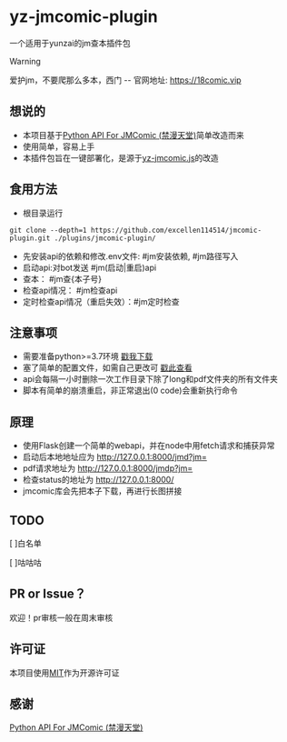 # yz-jmcomic-plugin
一个适用于yunzai的jm查本插件包
> [!WARNING]
> 爱护jm，不要爬那么多本，西门
> -- 官网地址: https://18comic.vip

## 想说的
- 本项目基于[Python API For JMComic (禁漫天堂)](https://github.com/hect0x7/JMComic-Crawler-Python/tree/master)简单改造而来
- 使用简单，容易上手
- 本插件包旨在一键部署化，是源于[yz-jmcomic.js](https://github.com/excellen114514/yz-jmcomic.js)的改造
  
## 食用方法
- 根目录运行
```shell
git clone --depth=1 https://github.com/excellen114514/jmcomic-plugin.git ./plugins/jmcomic-plugin/
```
- 先安装api的依赖和修改.env文件: #jm安装依赖, #jm路径写入
- 启动api:对bot发送 #jm(启动|重启)api
- 查本： #jm查{本子号}
- 检查api情况： #jm检查api
- 定时检查api情况（重启失效）：#jm定时检查

## 注意事项
- 需要准备python>=3.7环境 [戳我下载](https://www.python.org/downloads/)
- 塞了简单的配置文件，如需自己更改可 [戳此查看](https://github.com/hect0x7/JMComic-Crawler-Python/blob/master/assets/docs/sources/option_file_syntax.md)
- api会每隔一小时删除一次工作目录下除了long和pdf文件夹的所有文件夹
- 脚本有简单的崩溃重启，非正常退出(0 code)会重新执行命令

## 原理
- 使用Flask创建一个简单的webapi，并在node中用fetch请求和捕获异常
- 启动后本地地址应为 http://127.0.0.1:8000/jmd?jm=
- pdf请求地址为 http://127.0.0.1:8000/jmdp?jm=
- 检查status的地址为 http://127.0.0.1:8000/
- jmcomic库会先把本子下载，再进行长图拼接

## TODO
[ ]白名单

[ ]咕咕咕

## PR or Issue？
欢迎！pr审核一般在周末审核

## 许可证
本项目使用[MIT](https://zh.wikipedia.org/zh-hk/MIT%E8%A8%B1%E5%8F%AF%E8%AD%89)作为开源许可证

## 感谢
[Python API For JMComic (禁漫天堂)](https://github.com/hect0x7/JMComic-Crawler-Python/tree/master)